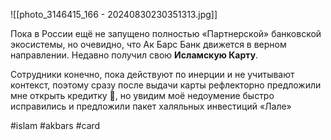 
![[photo_3146415_166 - 20240830230351313.jpg]]

Пока в России ещё не запущено полностью «Партнерской» банковской экосистемы, но очевидно, что Ак Барс Банк движется в верном направлении. Недавно получил свою **Исламскую Карту**. 

Сотрудники конечно, пока действуют по инерции и не учитывают контекст, поэтому сразу после выдачи карты рефлекторно предложили мне открыть кредитку 🤷, но увидим моё недоумение быстро исправились и предложили пакет халяльных инвестиций «Лале» 

#islam #akbars #card 